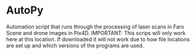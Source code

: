 # AutoPy
Automation script that runs through the processing of laser scans in Faro Scene and drone images in Pix4D. IMPORTANT: This scrips will only work here at this location. If downloaded it will not work due to how file locations are set up and which versions of the programs are used.
